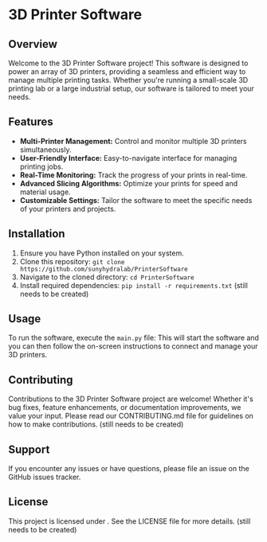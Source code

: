 # 3D Printer Software

## Overview
Welcome to the 3D Printer Software project! This software is designed to power an array of 3D printers, providing a seamless and efficient way to manage multiple printing tasks. Whether you're running a small-scale 3D printing lab or a large industrial setup, our software is tailored to meet your needs.

## Features
- **Multi-Printer Management:** Control and monitor multiple 3D printers simultaneously.
- **User-Friendly Interface:** Easy-to-navigate interface for managing printing jobs.
- **Real-Time Monitoring:** Track the progress of your prints in real-time.
- **Advanced Slicing Algorithms:** Optimize your prints for speed and material usage.
- **Customizable Settings:** Tailor the software to meet the specific needs of your printers and projects.

## Installation
1. Ensure you have Python installed on your system.
2. Clone this repository: `git clone https://github.com/sunyhydralab/PrinterSoftware`
3. Navigate to the cloned directory: `cd PrinterSoftware`
4. Install required dependencies: `pip install -r requirements.txt` (still needs to be created)

## Usage
To run the software, execute the `main.py` file:
This will start the software and you can then follow the on-screen instructions to connect and manage your 3D printers.

## Contributing
Contributions to the 3D Printer Software project are welcome! Whether it's bug fixes, feature enhancements, or documentation improvements, we value your input. Please read our CONTRIBUTING.md file for guidelines on how to make contributions. (still needs to be created)

## Support
If you encounter any issues or have questions, please file an issue on the GitHub issues tracker.

## License
This project is licensed under . See the LICENSE file for more details. (still needs to be created)

